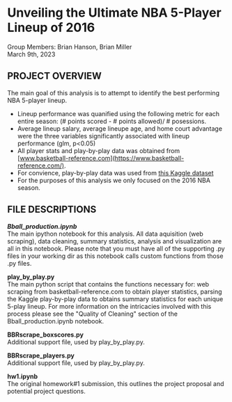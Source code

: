 # Unveiling the Ultimate NBA 5-Player Lineup of 2016
  
Group Members: Brian Hanson, Brian Miller  
March 9th, 2023  

## PROJECT OVERVIEW  
The main goal of this analysis is to attempt to identify the best performing NBA 5-player lineup.  
- Lineup performance was quanified using the following metric for each entire season: (# points scored - # points allowed)/ # posessions.  
- Average lineup salary, average lineupe age, and home court advantage were the three variables significantly associated with lineup performance (glm, p<0.05)
- All player stats and play-by-play data was obtained from [www.basketball-reference.com](https://www.basketball-reference.com/).  
- For convience, play-by-play data was used from [this Kaggle dataset](https://www.kaggle.com/datasets/schmadam97/nba-playbyplay-data-20182019?resource=download)
- For the purposes of this analysis we only focused on the 2016 NBA season.  
  
## FILE DESCRIPTIONS  
  
***Bball_production.ipynb***  
The main ipython notebook for this analysis. All data aquisition (web scraping), data cleaning, summary statistics, analysis and visualization are all in this notebook. Please note that you must have all of the supporting .py files in your working dir as this notebook calls custom functions from those .py files.  
  
**play_by_play.py**  
The main python script that contains the functions necessary for: web scraping from basketball-reference.com to obtain player statistics, parsing the Kaggle play-by-play data to obtains summary statistics for each unique 5-play lineup. For more information on the intricacies involved with this process please see the "Quality of Cleaning" section of the Bball_production.ipynb notebook.  
  
**BBRscrape_boxscores.py**  
Additional support file, used by play_by_play.py.  
  
**BBRscrape_players.py**  
Additional support file, used by play_by_play.py.  
  
**hw1.ipynb**  
The original homework#1 submission, this outlines the project proposal and potential project questions.  
